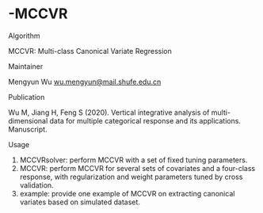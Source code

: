# -MCCVR

Algorithm

MCCVR: Multi-class Canonical Variate Regression

Maintainer

Mengyun Wu wu.mengyun@mail.shufe.edu.cn

Publication

Wu M, Jiang H,  Feng S (2020). Vertical integrative analysis of multi-dimensional data for multiple categorical response and its applications. Manuscript. 

Usage

1. MCCVRsolver: perform MCCVR with a set of fixed tuning parameters.
2. MCCVR: perform MCCVR for several sets of covariates and a four-class response, with regularization and weight parameters tuned by cross validation.
3. example: provide one example of MCCVR on extracting canonical variates based on simulated dataset.
